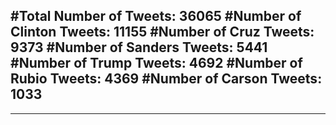 #Total Number of Tweets: 36065 
#Number of Clinton Tweets: 11155
#Number of Cruz Tweets: 9373
#Number of Sanders Tweets: 5441
#Number of Trump Tweets: 4692
#Number of Rubio Tweets: 4369
#Number of Carson Tweets: 1033
---
---
